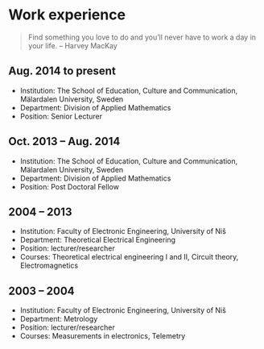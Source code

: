 # Work experience

> Find something you love to do and you’ll never have to work a day in your life. – Harvey MacKay

## Aug. 2014 to present

* Institution: The School of Education, Culture and Communication, Mälardalen University, Sweden
* Department: Division of Applied Mathematics
* Position: Senior Lecturer

## Oct. 2013 – Aug. 2014

* Institution: The School of Education, Culture and Communication, Mälardalen University, Sweden
* Department: Division of Applied Mathematics
* Position: Post Doctoral Fellow

## 2004 – 2013

* Institution: Faculty of Electronic Engineering, University of Niš
* Department: Theoretical Electrical Engineering
* Position: lecturer/researcher
* Courses: Theoretical electrical engineering I and II, Circuit theory, Electromagnetics

## 2003 – 2004

* Institution: Faculty of Electronic Engineering, University of Niš
* Department: Metrology
* Position: lecturer/researcher
* Courses: Measurements in electronics, Telemetry

